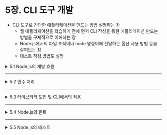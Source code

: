# 5장. CLI 도구 개발

* CLI 도구로 간단한 애플리케이션을 만드는 방법 설명하는 장
  * 웹 애플리케이션을 학습하기 전에 먼저 CLI 작성을 통한 애플리케이션 만드는 방법을 구체적으로 이해하는 장
  * Node.js에서의 파일 조작이나 node 명령어에 전달하는 옵션 사용 방법 등을 살펴보는 장
  * 테스트 작성 방법도 설명

<details>
<summary>5.1 Node.js의 개발 흐름</summary>
<div markdown="1">    

### 5.1.1 템플릿 만들기
</div>
</details>

___

<details>
<summary>5.2 인수 처리</summary>
<div markdown="1">    

</div>
</details>

___

<details>
<summary>5.3 라이브러리 도입 및 CLI에서의 적용</summary>
<div markdown="1">    

### 5.3.1 읽을 파일 이름을 지정하기

### 5.3.2 마크다운 파일 읽기

### 5.3.3 파일 분할

### 5.3.4 HTML 파일을 생성하기

</div>
</details>

___

<details>
<summary>5.4 Node.js의 린트</summary>
<div markdown="1">    

### 5.4.1 개발에만 사용하는 패키지

### 5.4.2 ESLint 이용

</div>
</details>

___

<details>
<summary>5.5 Node.js의 테스트</summary>
<div markdown="1">    

### 5.5.1 표준 모듈을 이용한 테스트

### 5.5.2 테스트 러너

### 5.5.3 CLI의 테스트

</div>
</details>
